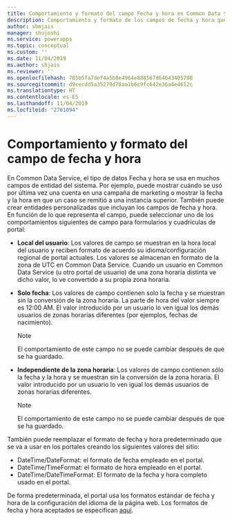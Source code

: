 ```yaml
---
title: Comportamiento y formato del campo Fecha y hora en Common Data Service | MicrosoftDocs
description: Comportamiento y formato de los campos de fecha y hora que se usan en un portal.
author: sbmjais
manager: shujoshi
ms.service: powerapps
ms.topic: conceptual
ms.custom: ''
ms.date: 11/04/2019
ms.author: shjais
ms.reviewer: ''
ms.openlocfilehash: 785b5fa7def4a5b8e4964e888567d64643405708
ms.sourcegitcommit: d9cecdd5a35279d78aa1b6c9fc642e36a4e4612c
ms.translationtype: HT
ms.contentlocale: es-ES
ms.lasthandoff: 11/04/2019
ms.locfileid: "2761094"
---
```

# <a name="behavior-and-format-of-the-date-and-time-field"></a>Comportamiento y formato del campo de fecha y hora

En Common Data Service, el tipo de datos Fecha y hora se usa en muchos campos de entidad del sistema. Por ejemplo, puede mostrar cuándo se usó por última vez una cuenta en una campaña de marketing o mostrar la fecha y la hora en que un caso se remitió a una instancia superior. También puede crear entidades personalizadas que incluyan los campos de fecha y hora. En función de lo que representa el campo, puede seleccionar uno de los comportamientos siguientes de campo para formularios y cuadrículas de portal: 
- **Local del usuario**: Los valores de campo se muestran en la hora local del usuario y reciben formato de acuerdo su idioma/configuración regional de portal actuales. Los valores se almacenan en formato de la zona de UTC en Common Data Service. Cuando un usuario en Common Data Service (u otro portal de usuario) de una zona horaria distinta ve dicho valor, lo ve convertido a su propia zona horaria.
- **Solo fecha**: Los valores de campo contienen solo la fecha y se muestran sin la conversión de la zona horaria. La parte de hora del valor siempre es 12:00 AM. El valor introducido por un usuario lo ven igual los demás usuarios de zonas horarias diferentes (por ejemplos, fechas de nacimiento).
  
  > [!Note]
  > El comportamiento de este campo no se puede cambiar después de que se ha guardado.
  
- **Independiente de la zona horaria**: Los valores de campo contienen sólo la fecha y la hora y se muestran sin la conversión de la zona horaria. El valor introducido por un usuario lo ven igual los demás usuarios de zonas horarias diferentes.
  
  > [!Note]
  > El comportamiento de este campo no se puede cambiar después de que se ha guardado.

También puede reemplazar el formato de fecha y hora predeterminado que se va a usar en los portales creando los siguientes valores del sitio:
- DateTime/DateFormat: el formato de fecha empleado en el portal. 
- DateTime/TimeFormat: el formato de hora empleado en el portal. 
- DateTime/DateTimeFormat: El formato de la fecha y hora completo usado en el portal.

De forma predeterminada, el portal usa los formatos estándar de fecha y hora de la configuración del idioma de la página web.
Los formatos de fecha y hora aceptados se especifican [aquí](https://docs.microsoft.com/dotnet/standard/base-types/custom-date-and-time-format-strings).
